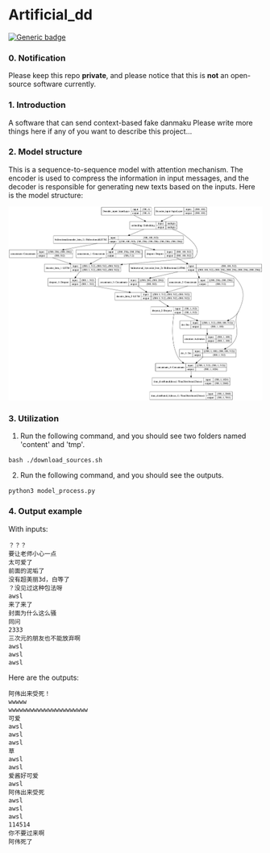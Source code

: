 # Artificial_dd
[![Generic badge](https://img.shields.io/badge/<SUBJECT>-<STATUS>-<COLOR>.svg)](https://shields.io/)

### 0. Notification
Please keep this repo **private**, and please notice that this is **not** an open-source software currently. 

### 1. Introduction
A software that can send context-based fake danmaku
Please write more things here if any of you want to describe this project...

### 2. Model structure
This is a sequence-to-sequence model with attention mechanism. The encoder is used to compress the information in input messages, and the decoder is responsible for generating new texts based on the inputs. Here is the model structure:

<p>
    <img src="model_picture/model.png"/>
</p>

### 3. Utilization
1. Run the following command, and you should see two folders named 'content' and 'tmp'.
```
bash ./download_sources.sh
```
2. Run the following command, and you should see the outputs.
```
python3 model_process.py
```

### 4. Output example
With inputs:
```
？？？
要让老师小心一点
太可爱了
前面的泥垢了
没有超美丽3d，白等了
？没见过这种包法呀
awsl
来了来了
封面为什么这么骚
同问
2333
三次元的朋友也不能放弃啊
awsl
awsl
awsl
```
Here are the outputs:
```
阿伟出来受死！
wwwww
wwwwwwwwwwwwwwwwwwwwww
可爱
awsl
awsl
awsl
草
awsl
awsl
爱酱好可爱
awsl
阿伟出来受死
awsl
awsl
awsl
114514
你不要过来啊
阿伟死了
```
